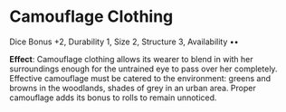 # Camouflage Clothing

Dice Bonus +2, Durability 1, Size 2, Structure 3, Availability ••

**Effect**: Camouflage clothing allows its wearer to blend in
with her surroundings enough for the untrained eye to pass
over her completely. Effective camouflage must be catered
to the environment: greens and browns in the woodlands,
shades of grey in an urban area. Proper camouflage adds its
bonus to rolls to remain unnoticed. 